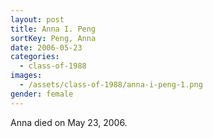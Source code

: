 ```yaml
---
layout: post
title: Anna I. Peng
sortKey: Peng, Anna
date: 2006-05-23
categories:
  - class-of-1988
images:
  - /assets/class-of-1988/anna-i-peng-1.png
gender: female
---
```

Anna died on May 23, 2006.
